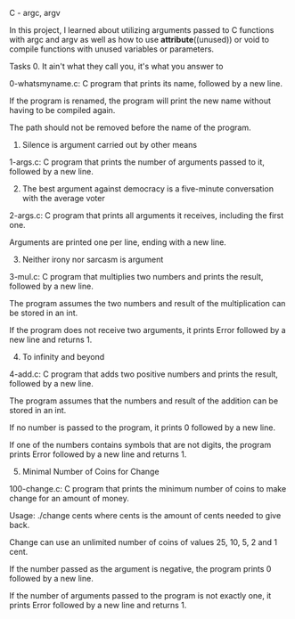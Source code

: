 C - argc, argv

In this project, I learned about utilizing arguments passed to C functions with argc and argv as well as how to use __attribute__((unused)) or void to compile functions with unused variables or parameters.

Tasks
0. It ain't what they call you, it's what you answer to



0-whatsmyname.c: C program that prints its name, followed by a new line.

If the program is renamed, the program will print the new name without having to be compiled again.

The path should not be removed before the name of the program.

1. Silence is argument carried out by other means



1-args.c: C program that prints the number of arguments passed to it, followed by a new line.

2. The best argument against democracy is a five-minute conversation with the average voter



2-args.c: C program that prints all arguments it receives, including the first one.

Arguments are printed one per line, ending with a new line.

3. Neither irony nor sarcasm is argument



3-mul.c: C program that multiplies two numbers and prints the result, followed by a new line.

The program assumes the two numbers and result of the multiplication can be stored in an int.

If the program does not receive two arguments, it prints Error followed by a new line and returns 1.

4. To infinity and beyond



4-add.c: C program that adds two positive numbers and prints the result, followed by a new line.

The program assumes that the numbers and result of the addition can be stored in an int.

If no number is passed to the program, it prints 0 followed by a new line.

If one of the numbers contains symbols that are not digits, the program prints Error followed by a new line and returns 1.

5. Minimal Number of Coins for Change



100-change.c: C program that prints the minimum number of coins to make change for an amount of money.

Usage: ./change cents where cents is the amount of cents needed to give back.

Change can use an unlimited number of coins of values 25, 10, 5, 2 and 1 cent.

If the number passed as the argument is negative, the program prints 0 followed by a new line.

If the number of arguments passed to the program is not exactly one, it prints Error followed by a new line and returns 1.

